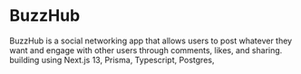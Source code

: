 # BuzzHub

BuzzHub is a social networking app that allows users to post whatever they want and engage with other users through comments, likes, and sharing. building using Next.js 13, Prisma, Typescript, Postgres,
